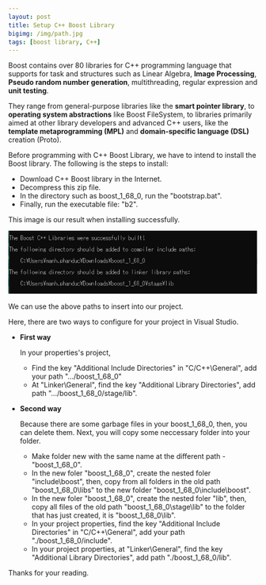 ```yaml
---
layout: post
title: Setup C++ Boost Library
bigimg: /img/path.jpg
tags: [boost library, C++]
---
```


Boost contains over 80 libraries for C++ programming language that supports for task and structures such as Linear Algebra, **Image Processing**, **Pseudo random number generation**, multithreading, regular expression and **unit testing**. 

They range from general-purpose libraries like the **smart pointer library**, to **operating system abstractions** like Boost FileSystem, to libraries primarily aimed at other library developers and advanced C++ users, like the **template metaprogramming (MPL)** and **domain-specific language (DSL)** creation (Proto).

Before programming with C++ Boost Library, we have to intend to install the Boost library. The following is the steps to install: 

- Download C++ Boost library in the Internet. 
- Decompress this zip file. 
- In the directory such as boost_1_68_0, run the "bootstrap.bat".
- Finally, run the executable file: "b2".

This image is our result when installing successfully. 

![successfully setup boost library](/img/result_setup_boost_lib.png)

We can use the above paths to insert into our project. 

Here, there are two ways to configure for your project in Visual Studio. 

- **First way**
  
  In your properties's project,
    - Find the key "Additional Include Directories" in "C/C++\General", add your path ".../boost_1_68_0"
    - At "Linker\General", find the key "Additional Library Directories", add path ".../boost_1_68_0/stage/lib".

- **Second way**
  
  Because there are some garbage files in your boost_1_68_0, then, you can delete them. Next, you will copy some neccessary folder into your folder. 

  - Make folder new with the same name at the different path - "boost_1_68_0".
  - In the new foler "boost_1_68_0", create the nested foler "include\boost", then, copy from all folders in the old path "boost_1_68_0\libs" to the new folder "boost_1_68_0\include\boost".
  - In the new foler "boost_1_68_0", create the nested foler "lib", then, copy all files of the old path "boost_1_68_0\stage\lib" to the folder that has just created, it is "boost_1_68_0\lib".
  - In your project properties, find the key "Additional Include Directories" in "C/C++\General", add your path "./boost_1_68_0/include".
  - In your project properties, at "Linker\General", find the key "Additional Library Directories", add path "./boost_1_68_0/lib".

Thanks for your reading. 